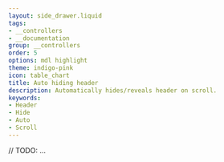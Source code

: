```yaml
---
layout: side_drawer.liquid
tags:
- __controllers
- __documentation
group: __controllers
order: 5
options: mdl highlight
theme: indigo-pink
icon: table_chart
title: Auto hiding header
description: Automatically hides/reveals header on scroll.
keywords:
- Header
- Hide
- Auto
- Scroll
---
```


// TODO: ...
